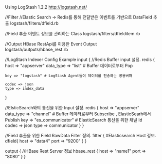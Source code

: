 Using LogStash 1.2.2 
http://logstash.net/

//Filter
//Elastic Search -> Redis를 통해 전달받은 이벤트를 기반으로 DataField 추출
logstash/filters/dfield.rb 

//Field 추출 이벤트 정보를 관리하는 Class
logstash/filters/dfielditem.rb

//Output HBase RestApi를 이용한 Event Output
logstash/outputs/hbase_rest.rb 

//LogStash Indexer Config Example
input {
  //Redis Buffer input 설정.
  redis {
    host => "appserver"
    data_type => "list" # Buffer 데이터로부터 Pop
    
    key => "logstash" # LogStash Agent들이 데이터를 전송하는 공용버퍼
	
	codec => json
    type => index_data
  }
  
  //ElsticSearch와의 통신을 위한 Input 설정.
  redis {
    host => "appserver"
    data_type => "channel" # Buffer 데이터로부터 Subscribe , ElasticSearh에서 Publish
    key => "es_communicator" # ElasticSearch 통신을 위한 채널 Id	
	codec => json
    type => communicator
  }
}

//Field 추출을 위한 Field RawData Filter 정의.
filter {
 #Elasticsearch Host 정보.
 dfield{
  host => "data4"
  port => "9200"
 }
}

output {
   //HBase Rest Server 정보
   hbase_rest {
   	host => "name1"
   	port => "8080"
   }
}

